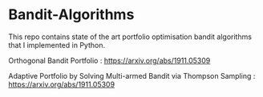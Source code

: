 # Bandit-Algorithms
This repo contains state of the art portfolio optimisation bandit algorithms that I implemented in Python.

Orthogonal Bandit Portfolio : https://arxiv.org/abs/1911.05309

Adaptive Portfolio by Solving Multi-armed Bandit via Thompson Sampling : https://arxiv.org/abs/1911.05309
